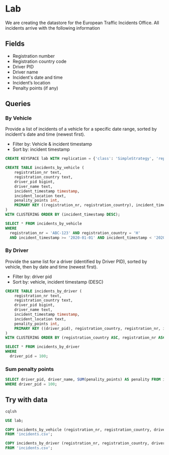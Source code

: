 # Lab

We are creating the datastore for the European Traffic Incidents Office. All incidents arrive with the following information

## Fields
* Registration number
* Registration country code
* Driver PID
* Driver name
* Incident's date and time
* Incident’s location
* Penalty points (if any)

## Queries

### By Vehicle

Provide a list of incidents of a vehicle for a specific date range, sorted by incident's date and time (newest first).

* Filter by: Vehicle & incident timestamp
* Sort by: incident timestamp

```sql
CREATE KEYSPACE lab WITH replication = {'class': 'SimpleStrategy', 'replication_factor': 2};

CREATE TABLE incidents_by_vehicle (
    registration_nr text,
    registration_country text,
    driver_pid bigint,
    driver_name text,
    incident_timestamp timestamp,
    incident_location text,
    penality_points int,
    PRIMARY KEY ((registration_nr, registration_country), incident_timestamp)
)
WITH CLUSTERING ORDER BY (incident_timestamp DESC);      

SELECT * FROM incidents_by_vehicle 
WHERE 
  registration_nr = 'ABC-123' AND registration_country = 'H' 
  AND incident_timestamp >= '2020-01-01' AND incident_timestamp < '2020-03-01';
```                              

### By Driver

Provide the same list for a driver (identified by Driver PID), sorted by vehicle, then by date and time (newest first).

* Filter by: driver pid
* Sort by: vehicle, incident timestamp (DESC)

```sql
CREATE TABLE incidents_by_driver (
    registration_nr text,
    registration_country text,
    driver_pid bigint,
    driver_name text,
    incident_timestamp timestamp,
    incident_location text,
    penality_points int,
    PRIMARY KEY ((driver_pid), registration_country, registration_nr, incident_timestamp)
)
WITH CLUSTERING ORDER BY (registration_country ASC, registration_nr ASC, incident_timestamp DESC);      

SELECT * FROM incidents_by_driver
WHERE 
  driver_pid = 100; 
```

### Sum penalty points

```sql
SELECT driver_pid, driver_name, SUM(penality_points) AS penality FROM incidents_by_driver  
WHERE driver_pid = 100;
```

## Try with data

```bash
cqlsh
```

```sql
USE lab;

COPY incidents_by_vehicle (registration_nr, registration_country, driver_pid, driver_name, incident_timestamp, incident_location, penality_points) 
FROM 'incidents.csv';

COPY incidents_by_driver (registration_nr, registration_country, driver_pid, driver_name, incident_timestamp, incident_location, penality_points) 
FROM 'incidents.csv';
```
